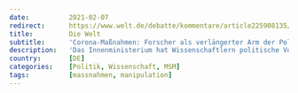 ```yaml
---
date:          2021-02-07
redirect:      https://www.welt.de/debatte/kommentare/article225908135/Corona-Massnahmen-Forscher-als-verlaengerter-Arm-der-Politik.html
title:         Die Welt
subtitle:      'Corona-Maßnahmen: Forscher als verlängerter Arm der Politik'
description:   'Das Innenministerium hat Wissenschaftlern politische Vorgaben gemacht, um die eigenen Corona-Maßnahmen zu rechtfertigen. Damit hat die Regierung genau das beschädigt, was wir im Kampf gegen die Pandemie am nötigsten brauchen: Vertrauen.'
country:       [DE]
categories:    [Politik, Wissenschaft, MSM]
tags:          [massnahmen, manipulation]
---
```

